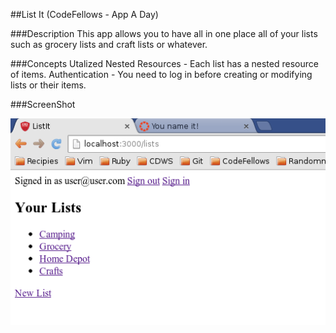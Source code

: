 ##List It  (CodeFellows - App A Day)

###Description
This app allows you to have all in one place all of your lists such as grocery
lists and craft lists or whatever.

###Concepts Utalized
Nested Resources - Each list has a nested resource of items.
Authentication - You need to log in before creating or modifying lists or their
items.

###ScreenShot

![Screenshot](lib/assets/list_it_app.png)
